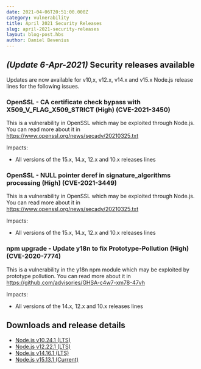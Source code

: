 ```yaml
---
date: 2021-04-06T20:51:00.000Z
category: vulnerability
title: April 2021 Security Releases
slug: april-2021-security-releases
layout: blog-post.hbs
author: Daniel Bevenius
---
```


## _(Update 6-Apr-2021)_ Security releases available

Updates are now available for v10,x, v12.x, v14.x and v15.x Node.js release lines for the following issues.

### OpenSSL - CA certificate check bypass with X509_V_FLAG_X509_STRICT (High) (CVE-2021-3450)

This is a vulnerability in OpenSSL which may be exploited through Node.js. You can read more about it in
https://www.openssl.org/news/secadv/20210325.txt

Impacts:
* All versions of the 15.x, 14.x, 12.x and 10.x releases lines

### OpenSSL - NULL pointer deref in signature_algorithms processing (High) (CVE-2021-3449)

This is a vulnerability in OpenSSL which may be exploited through Node.js. You can read more about it in
https://www.openssl.org/news/secadv/20210325.txt

Impacts:
* All versions of the 15.x, 14.x, 12.x and 10.x releases lines

### npm upgrade - Update y18n to fix Prototype-Pollution (High) (CVE-2020-7774)

This is a vulnerability in the y18n npm module which may be exploited by prototype pollution.
You can read more about it in
https://github.com/advisories/GHSA-c4w7-xm78-47vh

Impacts:
* All versions of the 14.x, 12.x and 10.x releases lines

## Downloads and release details

* [Node.js v10.24.1 (LTS)](https://nodejs.org/en/blog/release/v10.24.1/)
* [Node.js v12.22.1 (LTS)](https://nodejs.org/en/blog/release/v12.22.1/)
* [Node.js v14.16.1 (LTS)](https://nodejs.org/en/blog/release/v14.16.1/)
* [Node.js v15.13.1 (Current)](https://nodejs.org/en/blog/release/v15.13.1/)
